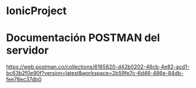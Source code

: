 # IonicProject


# Documentación POSTMAN del servidor
https://web.postman.co/collections/6165820-d42b0202-46cb-4e82-acd1-bc63b2f0e90f?version=latest&workspace=2b59fe7c-6d46-486e-84db-fee78ec37db0